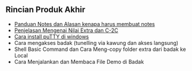 Rincian Produk Akhir
---
* [Panduan Notes dan Alasan kenapa harus membuat notes](https://seedsider.github.io/extra191/tutorial/notes-guide.html)
* [Penjelasan Mengenai Nilai Extra dan C-2C](https://seedsider.github.io/extra191/tutorial/nilai-extra.html)
* [Cara install puTTY di windows](https://seedsider.github.io/extra191/tutorial/putty-install.html)
* Cara mengakses badak (tunelling via kawung dan akses langsung)
* Shell Basic Command dan Cara Meng-copy folder extra dari badak ke Local
* Cara Menjalankan dan Membaca File Demo di Badak
